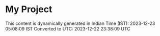 # My Project

This content is dynamically generated in Indian Time (IST): 2023-12-23 05:08:09 IST
Converted to UTC: 2023-12-22 23:38:09 UTC
